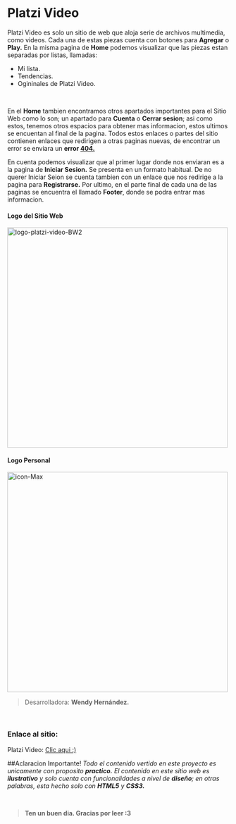 # Platzi Video


Platzi Video es solo un sitio de web que aloja serie de archivos multimedia, como videos. Cada una de estas piezas cuenta con botones para **Agregar** o **Play.**  En la misma pagina de **Home** podemos visualizar que las piezas estan separadas por listas, llamadas: 
- Mi lista.
- Tendencias.
- Ogininales de Platzi Video. 
</br>

En el **Home** tambien encontramos otros apartados importantes para el Sitio Web como lo son; un apartado para **Cuenta** o **Cerrar sesion**; asi como estos, tenemos otros espacios para obtener mas informacion, estos ultimos se encuentan al final de la pagina. Todos estos enlaces o partes del sitio contienen enlaces que redirigen a otras paginas nuevas, de encontrar un error se enviara un **error [404.](http://es.wikipedia.org/wiki/HTTP_404 "404")** 
</br>

En cuenta podemos visualizar que al primer lugar donde nos enviaran es a la pagina de **Iniciar Sesion.** Se presenta en un formato habitual.  De no querer Iniciar Seion se cuenta tambien con un enlace que nos redirige a la pagina para **Registrarse.** Por ultimo, en el parte final de cada una de las paginas se encuentra el llamado **Footer**, donde se podra entrar mas informacion. 

<div class="Logos">
<h4>Logo del Sitio Web</h4>
<img src="https://i.ibb.co/3rbdRKQ/logo-platzi-video-BW2.png" alt="logo-platzi-video-BW2" border="0" width=500px>

<h4>Logo Personal</h4>
<img src="https://i.ibb.co/1Rhtxr0/icon-Max.png" alt="icon-Max" border="0" width="500px">
</div>

> Desarrolladora: **Wendy Hernández.**

<br/>

### Enlace al sitio:
Platzi Video: [Clic aqui :)](https://wenhernandez.github.io/PlatziVideo/ "Platzi Video")
<br/>

##Aclaracion Importante!
*Todo el contenido vertido en este proyecto es unicamente con proposito **practico.** El contenido en este sitio web es **ilustrativo** y solo cuenta con funcionalidades a nivel de **diseño**; en otras palabras, esta hecho solo con **HTML5** y  **CSS3.***

<br/>

> **Ten un buen dia. Gracias por leer :3**
